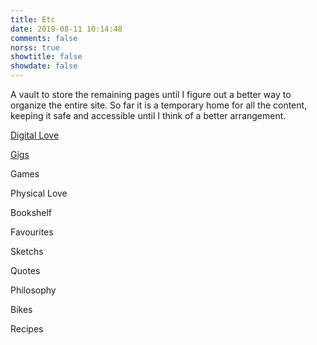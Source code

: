 ```yaml
---
title: Etc
date: 2019-08-11 10:14:48
comments: false
norss: true
showtitle: false
showdate: false
---
```


A vault to store the remaining pages until I figure out a better way to organize the entire site. So far it is a temporary home for all the content, keeping it safe and accessible until I think of a better arrangement.

[Digital Love](/pages/etc/digital-love)

[Gigs](/pages/etc/gigs)

<span style="color:var(--default_dim_fg);">Games</span>

<span style="color:var(--default_dim_fg);">Physical Love</span>

<span style="color:var(--default_dim_fg);">Bookshelf</span>

<span style="color:var(--default_dim_fg);">Favourites</span>

<span style="color:var(--default_dim_fg);">Sketchs</span>

<span style="color:var(--default_dim_fg);">Quotes</span>

<span style="color:var(--default_dim_fg);">Philosophy</span>

<span style="color:var(--default_dim_fg);">Bikes</span>

<span style="color: var(--default_dim_fg);">Recipes </span>

